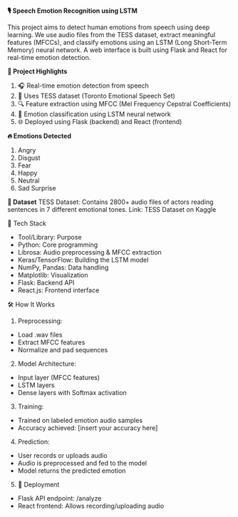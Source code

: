 **🎙️ Speech Emotion Recognition using LSTM**

This project aims to detect human emotions from speech using deep learning. We use audio files from the TESS dataset, extract meaningful features (MFCCs), and classify emotions using an LSTM (Long Short-Term Memory) neural network. A web interface is built using Flask and React for real-time emotion detection.

**📌 Project Highlights**
1. 🎧 Real-time emotion detection from speech
2. 📂 Uses TESS dataset (Toronto Emotional Speech Set)
3. 🔍 Feature extraction using MFCC (Mel Frequency Cepstral Coefficients)
4. 🧠 Emotion classification using LSTM neural network
5. 🌐 Deployed using Flask (backend) and React (frontend)

**🔥 Emotions Detected**
1. Angry
2. Disgust
3. Fear
4. Happy
5. Neutral
6. Sad
Surprise

**📁 Dataset**
TESS Dataset: Contains 2800+ audio files of actors reading sentences in 7 different emotional tones.
Link: TESS Dataset on Kaggle

🧪 Tech Stack
* Tool/Library:	Purpose
* Python:	Core programming
* Librosa:	Audio preprocessing & MFCC extraction
* Keras/TensorFlow:	Building the LSTM model
* NumPy, Pandas:	Data handling
* Matplotlib:	Visualization
* Flask:	Backend API
* React.js:	Frontend interface

🛠️ How It Works
1. Preprocessing:
* Load .wav files
* Extract MFCC features
* Normalize and pad sequences

2. Model Architecture:
* Input layer (MFCC features)
* LSTM layers
* Dense layers with Softmax activation

3. Training:
* Trained on labeled emotion audio samples
* Accuracy achieved: [insert your accuracy here]

4. Prediction:
* User records or uploads audio
* Audio is preprocessed and fed to the model
* Model returns the predicted emotion

5. 🚀 Deployment
* Flask API endpoint: /analyze
* React frontend: Allows recording/uploading audio

